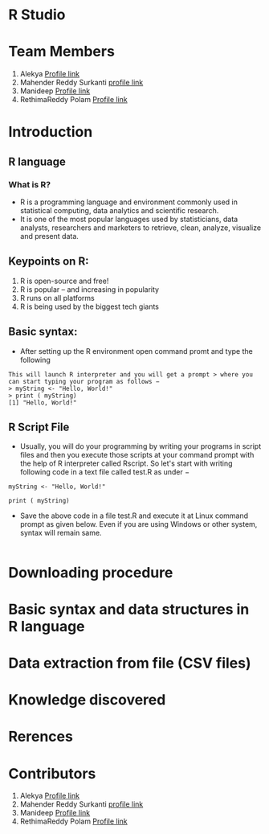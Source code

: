 # R Studio

# Team Members
1. Alekya [Profile link]() 
2. Mahender Reddy Surkanti [profile link](https://github.com/Mahender1166)
3. Manideep [Profile link]() 
4. RethimaReddy Polam [Profile link]() 

# Introduction

## R language
### What is R?
- R is a programming language and environment commonly used in statistical computing, data analytics and scientific research. <br>
- It is one of the most popular languages used by statisticians, data analysts, researchers and marketers to retrieve, clean, analyze, visualize and present data.

## Keypoints on R:
1. R is open-source and free!
1. R is popular – and increasing in popularity
1. R runs on all platforms
1. R is being used by the biggest tech giants

## Basic syntax:
- After setting up the R environment open command promt and type the following
``` $ R
This will launch R interpreter and you will get a prompt > where you can start typing your program as follows −
> myString <- "Hello, World!"
> print ( myString)
[1] "Hello, World!" 
``` 
## R Script File
- Usually, you will do your programming by writing your programs in script files and then you execute those scripts at your command prompt with the help of R interpreter called Rscript. So let's start with writing following code in a text file called test.R as under −
 ``` # My first program in R Programming
myString <- "Hello, World!"

print ( myString)
``` 
- Save the above code in a file test.R and execute it at Linux command prompt as given below. Even if you are using Windows or other system, syntax will remain same.
``` $ Rscript test.R  
```




# Downloading procedure

# Basic syntax and data structures in R language

# Data extraction from file (CSV files)

# Knowledge discovered

# Rerences

# Contributors
1. Alekya [Profile link]() 
2. Mahender Reddy Surkanti [profile link](https://github.com/Mahender1166)
3. Manideep [Profile link]() 
4. RethimaReddy Polam [Profile link]()
